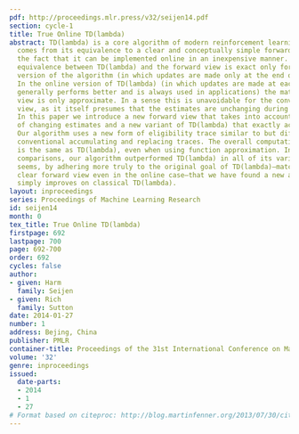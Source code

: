 ```yaml
---
pdf: http://proceedings.mlr.press/v32/seijen14.pdf
section: cycle-1
title: True Online TD(lambda)
abstract: TD(lambda) is a core algorithm of modern reinforcement learning. Its appeal
  comes from its equivalence to a clear and conceptually simple forward view, and
  the fact that it can be implemented online in an inexpensive manner. However, the
  equivalence between TD(lambda) and the forward view is exact only for the off-line
  version of the algorithm (in which updates are made only at the end of each episode).
  In the online version of TD(lambda) (in which updates are made at each step, which
  generally performs better and is always used in applications) the match to the forward
  view is only approximate. In a sense this is unavoidable for the conventional forward
  view, as it itself presumes that the estimates are unchanging during an episode.
  In this paper we introduce a new forward view that takes into account the possibility
  of changing estimates and a new variant of TD(lambda) that exactly achieves it.
  Our algorithm uses a new form of eligibility trace similar to but different from
  conventional accumulating and replacing traces. The overall computational complexity
  is the same as TD(lambda), even when using function approximation. In our empirical
  comparisons, our algorithm outperformed TD(lambda) in all of its variations. It
  seems, by adhering more truly to the original goal of TD(lambda)—matching an intuitively
  clear forward view even in the online case—that we have found a new algorithm that
  simply improves on classical TD(lambda).
layout: inproceedings
series: Proceedings of Machine Learning Research
id: seijen14
month: 0
tex_title: True Online TD(lambda)
firstpage: 692
lastpage: 700
page: 692-700
order: 692
cycles: false
author:
- given: Harm
  family: Seijen
- given: Rich
  family: Sutton
date: 2014-01-27
number: 1
address: Bejing, China
publisher: PMLR
container-title: Proceedings of the 31st International Conference on Machine Learning
volume: '32'
genre: inproceedings
issued:
  date-parts:
  - 2014
  - 1
  - 27
# Format based on citeproc: http://blog.martinfenner.org/2013/07/30/citeproc-yaml-for-bibliographies/
---
```

